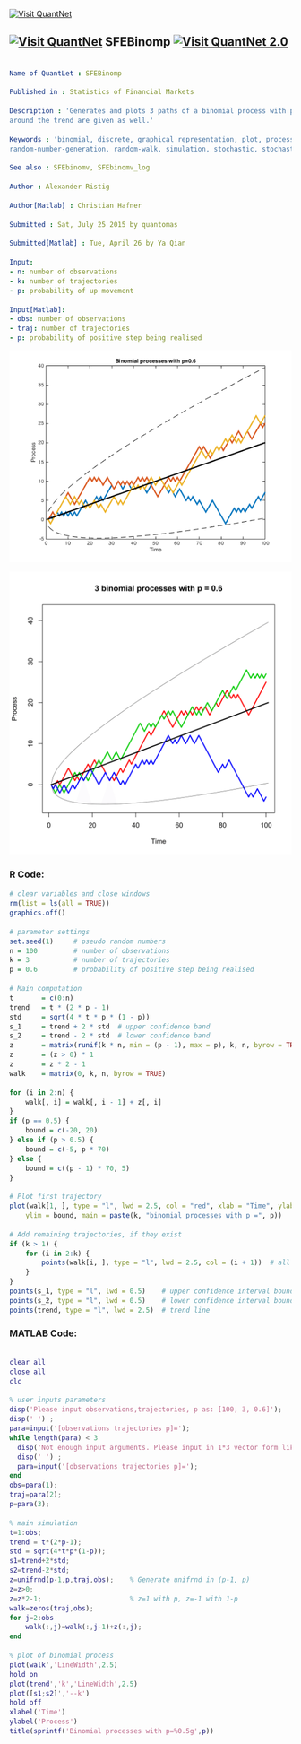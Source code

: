 
[<img src="https://github.com/QuantLet/Styleguide-and-FAQ/blob/master/pictures/banner.png" width="880" alt="Visit QuantNet">](http://quantlet.de/index.php?p=info)

## [<img src="https://github.com/QuantLet/Styleguide-and-Validation-procedure/blob/master/pictures/qloqo.png" alt="Visit QuantNet">](http://quantlet.de/) **SFEBinomp** [<img src="https://github.com/QuantLet/Styleguide-and-Validation-procedure/blob/master/pictures/QN2.png" width="60" alt="Visit QuantNet 2.0">](http://quantlet.de/d3/ia)

```yaml

Name of QuantLet : SFEBinomp

Published in : Statistics of Financial Markets

Description : 'Generates and plots 3 paths of a binomial process with p = 0.6. (2sigma)-intervals
around the trend are given as well.'

Keywords : 'binomial, discrete, graphical representation, plot, process, random,
random-number-generation, random-walk, simulation, stochastic, stochastic-process, time-series'

See also : SFEbinomv, SFEbinomv_log

Author : Alexander Ristig

Author[Matlab] : Christian Hafner

Submitted : Sat, July 25 2015 by quantomas

Submitted[Matlab] : Tue, April 26 by Ya Qian

Input: 
- n: number of observations
- k: number of trajectories
- p: probability of up movement

Input[Matlab]: 
- obs: number of observations
- traj: number of trajectories
- p: probability of positive step being realised

```

![Picture1](SFEBinomp(Matlab).png)

![Picture2](SFEBinomp-1.png)


### R Code:
```r
# clear variables and close windows
rm(list = ls(all = TRUE))
graphics.off()

# parameter settings
set.seed(1)     # pseudo random numbers
n = 100         # number of observations
k = 3           # number of trajectories
p = 0.6         # probability of positive step being realised

# Main computation
t       = c(0:n)
trend   = t * (2 * p - 1)
std     = sqrt(4 * t * p * (1 - p))
s_1     = trend + 2 * std  # upper confidence band
s_2     = trend - 2 * std  # lower confidence band
z       = matrix(runif(k * n, min = (p - 1), max = p), k, n, byrow = TRUE)  # matrix of uniform random numbers
z       = (z > 0) * 1
z       = z * 2 - 1
walk    = matrix(0, k, n, byrow = TRUE)

for (i in 2:n) {
    walk[, i] = walk[, i - 1] + z[, i]
}
if (p == 0.5) {
    bound = c(-20, 20)
} else if (p > 0.5) {
    bound = c(-5, p * 70)
} else {
    bound = c((p - 1) * 70, 5)
}

# Plot first trajectory
plot(walk[1, ], type = "l", lwd = 2.5, col = "red", xlab = "Time", ylab = "Process", 
    ylim = bound, main = paste(k, "binomial processes with p =", p))

# Add remaining trajectories, if they exist
if (k > 1) {
    for (i in 2:k) {
        points(walk[i, ], type = "l", lwd = 2.5, col = (i + 1))  # all other trajectory
    }
}
points(s_1, type = "l", lwd = 0.5)    # upper confidence interval boundary
points(s_2, type = "l", lwd = 0.5)    # lower confidence interval boundary
points(trend, type = "l", lwd = 2.5)  # trend line 

```

### MATLAB Code:
```matlab

clear all
close all
clc

% user inputs parameters
disp('Please input observations,trajectories, p as: [100, 3, 0.6]');
disp(' ') ;
para=input('[observations trajectories p]=');
while length(para) < 3
  disp('Not enough input arguments. Please input in 1*3 vector form like [100, 3, 0.6] or [100 3 0.6]');
  disp(' ') ;
  para=input('[observations trajectories p]=');
end
obs=para(1);
traj=para(2);
p=para(3);

% main simulation
t=1:obs;
trend = t*(2*p-1);
std = sqrt(4*t*p*(1-p));
s1=trend+2*std;
s2=trend-2*std;
z=unifrnd(p-1,p,traj,obs);    % Generate unifrnd in (p-1, p)
z=z>0;
z=z*2-1;                      % z=1 with p, z=-1 with 1-p 
walk=zeros(traj,obs);
for j=2:obs
    walk(:,j)=walk(:,j-1)+z(:,j);
end

% plot of binomial process
plot(walk','LineWidth',2.5)
hold on
plot(trend','k','LineWidth',2.5)
plot([s1;s2]','--k')
hold off 
xlabel('Time')
ylabel('Process')
title(sprintf('Binomial processes with p=%0.5g',p))


```
